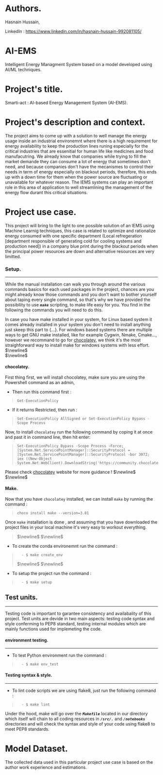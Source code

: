 Authors.
======================

Hasnain Hussain,

LinkedIn : https://www.linkedin.com/in/hasnain-hussain-992081105/


AI-EMS
==============================

Intelligent Energy Managment System based on a model developed using AI/ML techniques.



Project's title.
=================

Smarti-act : AI-based Energy Management System (AI-EMS). 


Project's description and context. 
===============================


The project aims to come up with a solution to well manage the energy usage inside an industrial environemnt where there is a high requirement for energy availability to keep the production lines runing especially for the critical industries that are essenitial for human life like medicines and food manufacutring. We already know that companies while trying to fill the market demande they can consume a lot of energy that sometimes don't need, and because companies don't have the mecanismes to control their needs in term of energy especially on blackout periods, therefore, this ends up with a down time for them when the power source are fluctuating or unavailable for whatever reason. The IEMS systems can play an important role in this area of application to well streamlining the management of the energy flow durant this critical situations. 




Project use case.
====================

This project will bring to the light to one possible solution of an IEMS using Machine Learnig techniques, this case is related to optimize and rationalize energy consumed with one specific department (Local refregeration [department responsible of generating cold for cooling systems and production need]) in a company blue print during the blackout periods when the principal power resources are down and alternative resources are very limitted. 

### Setup.
---


While the manual installation can walk you through around the various commands basics for each used packages in the project, chances are you might already know those commands and you don't want to bother yourself about taping every single command, so that's why we have provided the possibility to use <em><strong>`make`</em></strong> scripting, to make life easy for you. You find in the following the commands you will need to do this. 


In case you have make installed in your system, for Linux based system it comes already installed in your system you don't need to install anything just skeep this part to {...}. For windows based systems there are multiple ways to get GNU make installed, like for example Cygwin, Nmake, Cmake..., however we recommand to go for [chocolatey](https://community.chocolatey.org/packages/make), we think it's the most straighforward way to install make for windows systems with less effort. 
$\newline$  
$\newline$  

#### chocolatey.


>
First thing first, we will install chocolatey, make sure you are using the Powershell command as an admin,
>	
- Then run this command first :
>```
> Get-ExecutionPolicy 
>```
- If it returns Restricted, then run : 
>```
> Set-ExecutionPolicy AllSigned or Set-ExecutionPolicy Bypass -Scope Process
>```
Now, to install `chocolatey` run the following command by coping it at once and past it in command line, then hit enter:
>
>```
> Set-ExecutionPolicy Bypass -Scope Process -Force; [System.Net.ServicePointManager]::SecurityProtocol = [System.Net.ServicePointManager]::SecurityProtocol -bor 3072; iex ((New-Object System.Net.WebClient).DownloadString('https://community.chocolatey.org/install.ps1'))
>```
>
Please check [chocolatey](https://community.chocolatey.org/packages/make) website for more guidance !
$\newline$  
$\newline$ 

#### Make.

Now that you have `chocolatey` installed, we can install `make` by running the command : 
>```
> choco install make --version=3.81
>```
>
>
Once `make` installation is done , and assuming that you have downloaded the project files in your local machine it's very easy to workout everything. 
>
>$\newline$
>$\newline$
- To create the conda environemnt run the command : 
> 
> ```	
>	- $ make create_env
> ```
>$\newline$
>$\newline$
- To setup the project run the command : 
> 
> ```	
>	- $ make setup
> ```
>


## Test units.
---
Testing code is important to garantee consistency and availabality of this project. Test units are devide in two main aspects: testing code syntax and style conferming to PEP8 standard, testing internal modules which are mainly functions used for implemeting the code. 

#### environment testing.
----------------------------
- To test Python environment run the command : 
> 
> ```	
>	- $ make env_test
> ```
#### Testing syntax & style.
----------------------------
- To lint code scripts we are using flake8, just run the following command : 
> 
> ```	
>	- $ make lint
> ```
Under the hood, make will go over the <em><strong>`Makefile`</em></strong> located in our directory which itself will chain to all coding resources in <em><strong>`/src/.`</em></strong> and <em><strong>`/notebooks`</em></strong> directories and will check the syntax and style of your code using flake8 to meet PEP8 standards.
>

Model Dataset.
======================

The collected data used in this particular project use case is based on the author work experience and estimations. 
